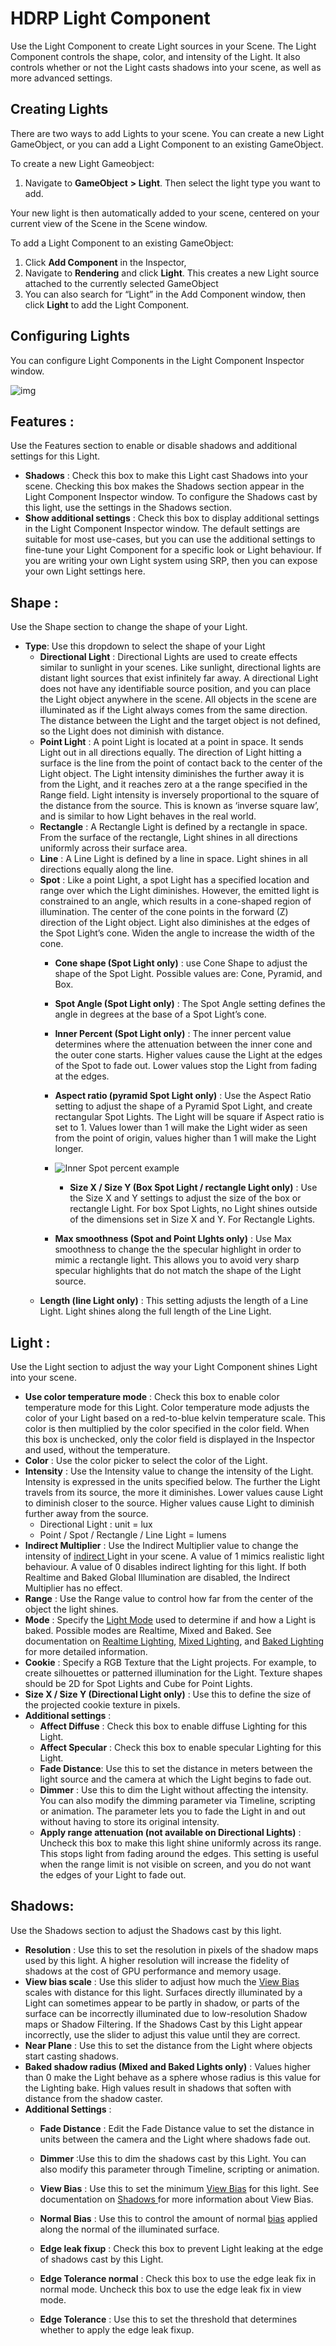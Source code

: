 # HDRP Light Component

Use the Light Component to create Light sources in your Scene. The Light Component controls the shape, color, and intensity of the Light. It also controls whether or not the Light casts shadows into your scene, as well as more advanced settings. 

## Creating Lights

There are two ways to add Lights to your scene. You can create a new Light GameObject, or you can add a Light Component to an existing GameObject. 

To create a new Light Gameobject: 

1. Navigate to **GameObject** **> Light**. Then select the light type you want to add. 

Your new light is then automatically added to your scene, centered on your current view of the Scene in the Scene window. 

To add a Light Component to an existing GameObject:

1. Click **Add Component** in the Inspector, 
2. Navigate to **Rendering** and click **Light**. This creates a new Light source attached to the currently selected GameObject
3. You can also search for “Light” in the Add Component window, then click **Light** to add the Light Component. 

## Configuring Lights

You can configure Light Components in the Light Component Inspector window. 

![img](https://lh3.googleusercontent.com/SqF_UcAktbK0eUUi9gmmpGRdXiKVpyQk8QnCkIz2me-UHu5YYcJESUvF72iS-7xDYXXOUuRf4WGDsLI42HWN-5XFH-X3uoXRJZbOtiEcxgzJcFR1INPkI3u9wlobBu6c_5yhNPMO)

## Features :

Use the Features section to enable or disable shadows and additional settings for this Light. 

* **Shadows** : Check this box to make this Light cast Shadows into your scene. Checking this box makes the Shadows section appear in the Light Component Inspector window. To configure the Shadows cast by this light, use the settings in the Shadows section.
* **Show additional settings** :  Check this box to display additional settings in the Light Component Inspector window.  The default settings are suitable for most use-cases, but you can use the additional settings to fine-tune your Light Component for a specific look or Light behaviour.  If you are writing your own Light system using SRP, then you can expose your own Light settings here. 

## Shape : 

Use the Shape section to change the shape of your Light. 

- **Type**: Use this dropdown to select the shape of your Light
  - **Directional Light** : Directional Lights are used to create effects similar to sunlight in your scenes. Like sunlight, directional lights are distant light sources that exist infinitely far away. A directional Light does not have any identifiable source position, and you can place the Light object anywhere in the scene. All objects in the scene are illuminated as if the Light always comes from the same direction. The distance between the Light and the target object is not defined, so the Light does not diminish with distance.
  - **Point Light** : A point Light is located at a point in space. It sends Light out in all directions equally. The direction of Light hitting a surface is the line from the point of contact back to the center of the Light object. The Light intensity diminishes the further away it is from the Light, and it reaches zero at a the range specified in the Range field. Light intensity is inversely proportional to the square of the distance from the source. This is known as ‘inverse square law’, and is similar to how Light behaves in the real world.
  - **Rectangle** : A Rectangle Light is defined by a rectangle in space. From the surface of the rectangle, Light shines in all directions uniformly across their surface area.
  - **Line** : A Line Light is defined by a line in space. Light shines in all directions equally along the line. 
  - **Spot** : Like a point Light, a spot Light has a specified location and range over which the Light diminishes. However, the emitted light is constrained to an angle, which results in a cone-shaped region of illumination. The center of the cone points in the forward (Z) direction of the Light object. Light also diminishes at the edges of the Spot Light’s cone. Widen the angle to increase the width of the cone.
    - **Cone shape (Spot Light only)** : use Cone Shape to adjust the shape of the Spot Light. Possible values are: Cone, Pyramid, and Box.
    - **Spot Angle (Spot Light only)** : The Spot Angle setting defines the angle in degrees at the base of a Spot Light’s cone.
    - **Inner Percent (Spot Light only)** : The inner percent value determines where the attenuation between the inner cone and the outer cone starts. Higher values cause the Light at the edges of the Spot to fade out. Lower values stop the Light from fading at the edges.
    - **Aspect ratio (pyramid Spot Light only)** : Use the Aspect Ratio setting to adjust the shape of a Pyramid Spot Light, and create rectangular Spot Lights. The Light will be square if Aspect ratio is set to 1. Values lower than 1 will make the Light  wider as seen from the point of origin, values higher than 1 will make the Light longer.

    - ![Inner Spot percent example](https://lh5.googleusercontent.com/ijE6NOhZ8MQ5wwKnLJGUxStxF-nf6bRUic0L94krjgpbfQ19PdZHgFGcpBXqIe4Ax7XwyoEgipdf8f_7DcOhMzZzmZMDZLEJxvvHUA29PkqzXTLlXG8ymZ7keueRYluelzwn80lc)
        - **Size X / Size Y (Box Spot Light / rectangle Light only)** : Use the Size X and Y settings to adjust the size of the box or rectangle Light. For box Spot Lights, no Light shines outside of the dimensions set in Size X and Y. For Rectangle Lights.
    - **Max smoothness (Spot and Point LIghts only)** : Use Max smoothness to change the the specular highlight in order to mimic a rectangle light. This allows you to avoid very sharp specular highlights that do not match the shape of the Light source.
  - **Length (line Light only)** : This setting adjusts the length of a Line Light. Light shines along the full length of the Line Light. 
## Light : 
Use the Light section to adjust the way your Light Component shines Light into your scene.
  - **Use color temperature mode** : Check this box to enable color temperature mode for this Light. Color temperature mode adjusts the color of your Light based on a red-to-blue kelvin temperature scale. This color is then multiplied by the color specified in the color field. When this box is unchecked, only the color field is displayed in the Inspector and used, without the temperature.
  - **Color** : Use the color picker to select the color of the Light. 
  - **Intensity** : Use the Intensity value to change the intensity of the Light. Intensity is expressed in the units specified below. The further the Light travels from its source, the more it diminishes. Lower values cause Light to diminish closer to the source. Higher values cause Light to diminish further away from the source. 
    - Directional Light : unit = lux
    - Point / Spot / Rectangle / Line Light = lumens
  - **Indirect Multiplier** : Use the Indirect Multiplier value to change the intensity of [indirect ](https://docs.unity3d.com/Manual/LightModes-TechnicalInformation.html)Light in your scene. A value of 1 mimics realistic light behaviour. A value of 0 disables indirect lighting for this light. If both Realtime and Baked Global Illumination are disabled, the Indirect Multiplier has no effect. 
  - **Range** : Use the Range value to control how far from the center of the object the light shines.
  - **Mode** : Specify the [Light Mode](https://docs.unity3d.com/Manual/LightModes.html) used to determine if and how a Light is baked. Possible modes are Realtime, Mixed and Baked. See documentation on [Realtime Lighting](https://docs.unity3d.com/Manual/LightMode-Realtime.html), [Mixed Lighting](https://docs.unity3d.com/Manual/LightMode-Mixed.html), and [Baked Lighting](https://docs.unity3d.com/Manual/LightMode-Baked.html) for more detailed information.
  - **Cookie** : Specify a RGB Texture that the Light projects. For example, to create silhouettes or patterned illumination for the Light. Texture shapes should be 2D for Spot Lights and Cube for Point Lights. 
  - **Size X / Size Y (Directional Light only)** : Use this to define the size of the projected cookie texture in pixels.
  - **Additional settings** :
    - **Affect Diffuse** : Check this box to enable diffuse Lighting for this Light. 
    - **Affect Specular** : Check this box to enable specular Lighting for this Light. 
    - **Fade Distance**: Use this to set the distance in meters between the light source and the camera at which the Light begins to fade out. 
    - **Dimmer** : Use this to dim the Light without affecting the intensity. You can also modify the dimming parameter via Timeline, scripting or animation. The parameter  lets you to fade the Light in and out without having to store its original intensity.
    - **Apply range attenuation (not available on Directional Lights)** : Uncheck this box to make this light shine uniformly across its range. This stops light from fading around the edges. This setting is useful when the range limit is not visible on screen, and you do not want the edges of your Light to fade out. 

## Shadows:
Use the Shadows section to adjust the Shadows cast by this light. 

  - **Resolution** : Use this to set the resolution in pixels of the shadow maps used by this light. A higher resolution will increase the fidelity of shadows at the cost of GPU performance and memory usage.
  - **View bias scale** : Use this slider to adjust how much the [View Bias](https://docs.unity3d.com/Manual/ShadowOverview.html#LightBias) scales with distance for this light. Surfaces directly illuminated by a Light can sometimes appear to be partly in shadow, or parts of the surface can be incorrectly illuminated due to low-resolution Shadow maps or Shadow Filtering. If the Shadows Cast by this Light appear incorrectly, use the slider to adjust this value until they are correct. 
  - **Near Plane** : Use this to set the distance from the Light where objects start casting shadows.
  - **Baked shadow radius (Mixed and Baked Lights only)** : Values higher than 0 make the Light behave as a sphere whose radius is this value for the Lighting bake.  High values result in shadows that soften with distance from the shadow caster.
  - **Additional Settings** : 
    - **Fade Distance** : Edit the Fade Distance value to set the distance in units between the camera and the Light where shadows fade out.
    - **Dimmer** :Use this to dim the shadows cast by this Light. You can also modify this parameter through Timeline, scripting or animation. 
    - **View Bias** : Use this to set the minimum [View Bias](https://docs.unity3d.com/Manual/ShadowOverview.html#LightBias) for this light. See documentation on [Shadows ](https://github.com/Unity-Technologies/ScriptableRenderPipeline/wiki/Shadows)for more information about View Bias. 
    - **Normal Bias** : Use this to control the amount of normal [bias](https://docs.unity3d.com/Manual/ShadowOverview.html#LightBias) applied along the normal of the illuminated surface. 
    - **Edge leak fixup** : Check this box to prevent Light leaking at the edge of shadows cast by this Light.

    - **Edge Tolerance normal** : Check this box to use the edge leak fix in normal mode. Uncheck this box to use the edge leak fix in view mode.
    - **Edge Tolerance** : Use this to set the threshold that determines whether to apply the edge leak fixup.


 